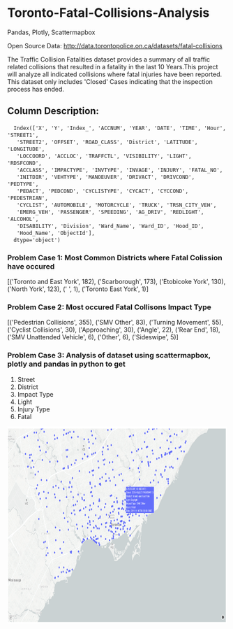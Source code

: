 # Toronto-Fatal-Collisions-Analysis
Pandas, Plotly, Scattermapbox

Open Source Data: http://data.torontopolice.on.ca/datasets/fatal-collisions

The Traffic Collision Fatalities dataset provides a summary of all traffic related collisions that resulted in a fatality in the last 10 Years.This project will analyze all indicated collisions where fatal injuries have been reported. This dataset only includes 'Closed' Cases indicating that the inspection process has ended.

## Column	Description: 

      Index(['X', 'Y', 'Index_', 'ACCNUM', 'YEAR', 'DATE', 'TIME', 'Hour', 'STREET1',
       'STREET2', 'OFFSET', 'ROAD_CLASS', 'District', 'LATITUDE', 'LONGITUDE',
       'LOCCOORD', 'ACCLOC', 'TRAFFCTL', 'VISIBILITY', 'LIGHT', 'RDSFCOND',
       'ACCLASS', 'IMPACTYPE', 'INVTYPE', 'INVAGE', 'INJURY', 'FATAL_NO',
       'INITDIR', 'VEHTYPE', 'MANOEUVER', 'DRIVACT', 'DRIVCOND', 'PEDTYPE',
       'PEDACT', 'PEDCOND', 'CYCLISTYPE', 'CYCACT', 'CYCCOND', 'PEDESTRIAN',
       'CYCLIST', 'AUTOMOBILE', 'MOTORCYCLE', 'TRUCK', 'TRSN_CITY_VEH',
       'EMERG_VEH', 'PASSENGER', 'SPEEDING', 'AG_DRIV', 'REDLIGHT', 'ALCOHOL',
       'DISABILITY', 'Division', 'Ward_Name', 'Ward_ID', 'Hood_ID',
       'Hood_Name', 'ObjectId'],
      dtype='object')
      
### Problem Case 1: Most Common Districts where Fatal Colission have occured

[('Toronto and East York', 182), ('Scarborough', 173), ('Etobicoke York', 130), ('North York', 123), (' ', 1), ('Toronto East York', 1)]

### Problem Case 2: Most occured Fatal Collisons Impact Type

[('Pedestrian Collisions', 355), ('SMV Other', 83), ('Turning Movement', 55), ('Cyclist Collisions', 30), ('Approaching', 30), ('Angle', 22), ('Rear End', 18), ('SMV Unattended Vehicle', 6), ('Other', 6), ('Sideswipe', 5)]

### Problem Case 3: Analysis of dataset using scattermapbox, plotly and pandas in python to get 
1. Street
2. District
3. Impact Type
4. Light
5. Injury Type
6. Fatal

<img src="https://github.com/patelnisarg61/Toronto-Fatal-Collisions-Analysis/blob/master/Fatal-Collision-Plot.PNG" width="800" height="450" class="center">
